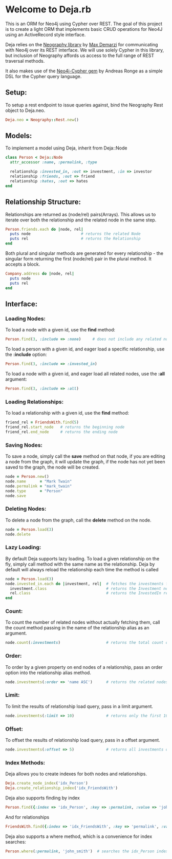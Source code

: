 Welcome to Deja.rb
==================
This is an ORM for Neo4j using Cypher over REST. The goal of this project is to create a light ORM that implements basic CRUD operations for Neo4J using an ActiveRecord style interface.

Deja relies on the [Neography library](https://github.com/maxdemarzi/neography) by [Max Demarzi](http://maxdemarzi.com/) for communicating with Neo4j over its REST interface. We will use solely Cypher in this library, but inclusion of Neography affords us access to the full range of REST traversal methods.


It also makes use of the [Neo4j-Cypher gem](https://github.com/andreasronge/neo4j-cypher) by Andreas Ronge as a simple DSL for the Cypher query language.


Setup:
-----
To setup a rest endpoint to issue queries against, bind the Neography Rest object to Deja.neo.
  ```ruby
  Deja.neo = Neography::Rest.new()
  ```
Models:
------
To implement a model using Deja, inherit from Deja::Node
  ```ruby
  class Person < Deja::Node
    attr_accessor :name, :permalink, :type

    relationship :invested_in, :out => investment, :in => investor
    relationship :friends, :out => friend 
    relationship :hates, :out => hates
  end
  ```
Relationship Structure:
-----------------------
Relationships are returned as (node/rel) pairs(Arrays). This allows us to iterate over both the relationship and the related node in the same step.
  ```ruby
  Person.friends.each do |node, rel|
    puts node                      # returns the related Node
    puts rel                       # returns the Relationship
  end
  ```

Both plural and singular methods are generated for every relationship - the singular form returning the first (node/rel) pair in the plural method. It accepts a block.
  ```ruby
  Company.address do |node, rel|
    puts node
    puts rel
  end
  ```

Interface:
----------
### Loading Nodes:
To load a node with a given id, use the **find** method:
  ```ruby
  Person.find(3, :include => :none)     # does not include any related nodes
  ```
To load a person with a given id, and eager load a specific relationship, use the **:include** option:
  ```ruby
  Person.find(3, :include => :invested_in)
  ```
To load a node with a given id, and eager load all related nodes, use the **:all** argument:
  ```ruby
  Person.find(3, :include => :all)
  ```

### Loading Relationships:
To load a relationship with a given id, use the **find** method:
  ```ruby
  friend_rel = FriendsWith.find(5)
  friend_rel.start_node   # returns the beginning node
  friend_rel.end_node     # returns the ending node
  ```

### Saving Nodes:
To save a node, simply call the **save** method on that node, if you are editing a node from the graph, it will update the graph, if the node has not yet been saved to the graph, the node will be created.
  ```ruby
  node = Person.new()
  node.name      = "Mark Twain"
  node.permalink = "mark_twain"
  node.type      = "Person"
  node.save
  ```
### Deleting Nodes:
To delete a node from the graph, call the **delete** method on the node.
  ```ruby
  node = Person.load(3)
  node.delete
  ```
### Lazy Loading:
By default Deja supports lazy loading. To load a given relationship on the fly, simply call method with the same name as the relationship. Deja by default will always reload the relationship each time the method is called
  ```ruby
  node = Person.load(3)
  node.invested_in.each do |investment, rel|  # fetches the investments from the graph
    investment.class                          # returns the Investment node object
    rel.class                                 # returns the InvestedIn relationship object
  end
  ```

### Count:
To count the number of related nodes without actually fetching them, call the count method passing in the name of the relationship alias as an argument.
  ```ruby
  node.count(:investments)                    # returns the total count of all investments
  ```

### Order:
To order by a given property on end nodes of a relationship, pass an order option into the relationship alias method.
  ```ruby
  node.investments(:order => 'name ASC')      # returns the related nodes ordered by name
  ```
  
### Limit:
To limit the results of relationship load query, pass in a limit argument.
  ```ruby
  node.investments(:limit => 10)              # returns only the first 10 investments
  ```

### Offset:
To offset the results of relationship load query, pass in a offset argument.
  ```ruby
  node.investments(:offset => 5)              # returns all investments offset by the first 5
  ```

### Index Methods:
Deja allows you to create indexes for both nodes and relationships.
  ```ruby
  Deja.create_node_index('idx_Person')
  Deja.create_relationship_index('idx_FriendsWith')
  ```

Deja also supports finding by index
  ```ruby
  Person.find({:index => 'idx_Person', :key => :permalink, :value => 'john_smith'})
  ```
And for relationships
  ```ruby
  FriendsWith.find({:index => 'idx_FriendsWith', :key => 'permalink', :value => 'john_and_mary'})
  ```

Deja also supports a where method, which is a convenience for index searches:
  ```ruby
  Person.where(:permalink, 'john_smith')  # searches the idx_Person index for permalink of john_smith
  ```



